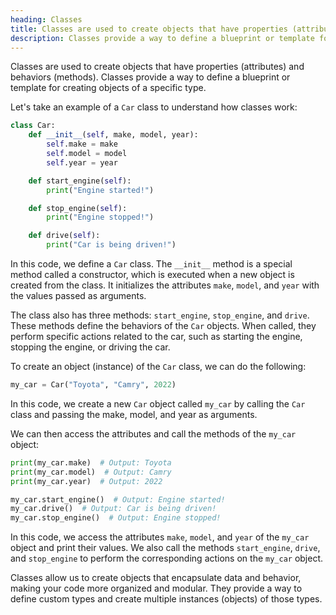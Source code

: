 ```yaml
---
heading: Classes
title: Classes are used to create objects that have properties (attributes) and behaviors (methods).
description: Classes provide a way to define a blueprint or template for creating objects of a specific type.
---
```


Classes are used to create objects that have properties (attributes) and behaviors (methods). Classes provide a way to define a blueprint or template for creating objects of a specific type.

Let's take an example of a `Car` class to understand how classes work:

```python
class Car:
    def __init__(self, make, model, year):
        self.make = make
        self.model = model
        self.year = year

    def start_engine(self):
        print("Engine started!")

    def stop_engine(self):
        print("Engine stopped!")

    def drive(self):
        print("Car is being driven!")
```

In this code, we define a `Car` class. The `__init__` method is a special method called a constructor, which is executed when a new object is created from the class. It initializes the attributes `make`, `model`, and `year` with the values passed as arguments.

The class also has three methods: `start_engine`, `stop_engine`, and `drive`. These methods define the behaviors of the `Car` objects. When called, they perform specific actions related to the car, such as starting the engine, stopping the engine, or driving the car.

To create an object (instance) of the `Car` class, we can do the following:

```python
my_car = Car("Toyota", "Camry", 2022)
```

In this code, we create a new `Car` object called `my_car` by calling the `Car` class and passing the make, model, and year as arguments.

We can then access the attributes and call the methods of the `my_car` object:

```python
print(my_car.make)  # Output: Toyota
print(my_car.model)  # Output: Camry
print(my_car.year)  # Output: 2022

my_car.start_engine()  # Output: Engine started!
my_car.drive()  # Output: Car is being driven!
my_car.stop_engine()  # Output: Engine stopped!
```

In this code, we access the attributes `make`, `model`, and `year` of the `my_car` object and print their values. We also call the methods `start_engine`, `drive`, and `stop_engine` to perform the corresponding actions on the `my_car` object.

Classes allow us to create objects that encapsulate data and behavior, making your code more organized and modular. They provide a way to define custom types and create multiple instances (objects) of those types.
